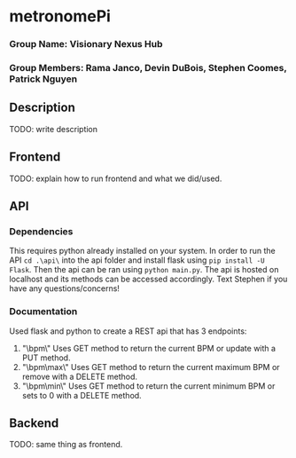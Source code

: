 # metronomePi
### Group Name: Visionary Nexus Hub
### Group Members: Rama Janco, Devin DuBois, Stephen Coomes, Patrick Nguyen

## Description
TODO: write description

## Frontend 
TODO: explain how to run frontend and what we did/used.

## API
### Dependencies
This requires python already installed on your system.
In order to run the API ```cd .\api\``` into the api folder and install flask using ```pip install -U Flask```. Then the api can be ran using ```python main.py```. The api is hosted on localhost and its methods can be accessed accordingly. 
Text Stephen if you have any questions/concerns!

### Documentation
Used flask and python to create a REST api that has 3 endpoints:
1. "\bpm\\"
Uses GET method to return the current BPM or update with a PUT method.
2. "\bpm\max\\"
Uses GET method to return the current maximum BPM or remove with a DELETE method.
3. "\bpm\min\\"
Uses GET method to return the current minimum BPM or sets to 0 with a DELETE method.

## Backend

TODO: same thing as frontend.